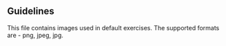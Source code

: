 ## Guidelines
This file contains images used in default exercises. The supported formats are - png, jpeg, jpg.